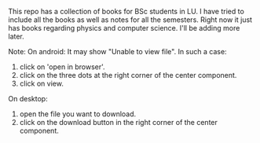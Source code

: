 This repo has a collection of books for BSc students in LU.
I have tried to include all the books as well as notes for all the semesters.
Right now it just has books regarding physics and computer science.
I'll be adding more later.

Note: 
On android:
It may show "Unable to view file". In such a case:
1. click on 'open in browser'.
2. click on the three dots at the right corner of the center component.
3. click on view.

On desktop:
1. open the file you want to download.
2. click on the download button in the right corner of the center component.